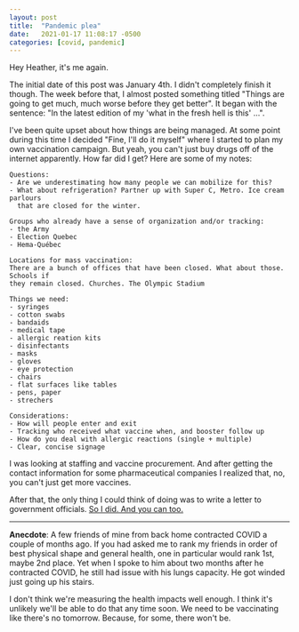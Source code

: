 ```yaml
---
layout: post
title:  "Pandemic plea"
date:   2021-01-17 11:08:17 -0500
categories: [covid, pandemic]
---
```


Hey Heather, it's me again.

The initial date of this post was January 4th. I didn't completely finish it
though. The week before that, I almost posted something titled "Things are going
to get much, much worse before they get better". It began with the sentence: "In
the latest edition of my 'what in the fresh hell is this' ...".

I've been quite upset about how things are being managed. At some point during
this time I decided "Fine, I'll do it myself" where I started to plan my own
vaccination campaign. But yeah, you can't just buy drugs off of the internet
apparently. How far did I get? Here are some of my notes:

```
Questions:
- Are we underestimating how many people we can mobilize for this?
- What about refrigeration? Partner up with Super C, Metro. Ice cream parlours
  that are closed for the winter.

Groups who already have a sense of organization and/or tracking:
- the Army
- Election Quebec
- Hema-Québec

Locations for mass vaccination: 
There are a bunch of offices that have been closed. What about those. Schools if
they remain closed. Churches. The Olympic Stadium

Things we need:
- syringes
- cotton swabs
- bandaids
- medical tape
- allergic reation kits
- disinfectants
- masks
- gloves
- eye protection
- chairs
- flat surfaces like tables
- pens, paper
- strechers

Considerations:
- How will people enter and exit
- Tracking who received what vaccine when, and booster follow up
- How do you deal with allergic reactions (single + multiple)
- Clear, concise signage
```

I was looking at staffing and vaccine procurement. And after getting the contact
information for some pharmaceutical companies I realized that, no, you can't
just get more vaccines. 

After that, the only thing I could think of doing was to write a letter to
government officials. [So I did. And you can too.][letter]

<hr>

**Anecdote**: A few friends of mine from back home contracted COVID a couple of
months ago. If you had asked me to rank my friends in order of best physical
shape and general health, one in particular would rank 1st, maybe 2nd place. Yet
when I spoke to him about two months after he contracted COVID, he still had
issue with his lungs capacity. He got winded just going up his stairs.

I don't think we're measuring the health impacts well enough. I think it's
unlikely we'll be able to do that any time soon. We need to be vaccinating like
there's no tomorrow. Because, for some, there won't be.

[letter]: https://www.dolliars.com/


